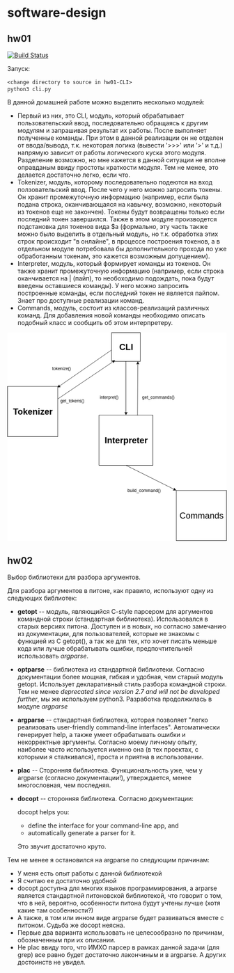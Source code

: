 # software-design
## hw01
[![Build Status](https://travis-ci.org/Igor-Tukh/software-design.svg?branch=hw01-CLI)](https://travis-ci.org/Igor-Tukh/software-design)

Запуск:
```
<change directory to source in hw01-CLI>
python3 cli.py
```

В данной домашней работе можно выделить несколько модулей:
* Первый из них, это CLI, модуль, который обрабатывает пользовательский ввод, последовательно обращаясь к другим модулям и запрашивая результат их работы. После выполняет полученные команды. При этом в данной реализации он не отделен от ввода/вывода, т.к. некоторая логика (вывести '>>>' или '>' и т.д.) напрямую зависит от работы логического куска этого модуля. Разделение возможно, но мне кажется в данной ситуации не вполне оправданым ввиду простоты краткости модуля. Тем не менее, это делается достаточно легко, если что.
* Tokenizer, модуль, которому последовательно подеются на вход ползовательский ввод. После чего у него можно запросить токены. Он хранит промежуточную информацию (например, если была подана строка, оканчивающаяся на кавычку, возможно, некоторый из токенов еще не закончен). Токены будут возвращены только если последний токен завершился. Также в этом модуле производется подстановка для токенов вида $a (формально, эту часть также можно было выделить в отдельный модуль, но т.к. обработка этих строк происходит "в онлайне", в процессе построения токенов, а в отдельном модуле потребовала бы дополнительного прохода по уже обработанным токенам, это кажется возможным допущением).
* Interpreter, модуль, который формирует команды из токенов. Он также хранит промежуточную информацию (например, если строка оканчивается на | (пайп), то необоходимо подождать, пока будут введены оставшиеся команды). У него можно запросить построенные команды, если последний токен не является пайпом. Знает про доступные реализации команд.
* Commands, модуль, состоит из классов-реализаций различных команд. Для добавления новой команды необходимо описать подобный класс и сообщить об этом интерпретеру.

![alt text](https://github.com/Igor-Tukh/software-design/blob/hw01-CLI/hw01-CLI/hw01.png)

## hw02

Выбор библиотеки для разбора аргументов.

Для разбора аргументов в питоне, как правило, используют одну из следующих библиотек:

  * **getopt** -- модуль, являющийся C-style парсером для аргументов командной строки (стандартная библиотека). Использовался в старых версиях питона. Доступен и в новых, но согласно замечанию из документации, для пользователей, которые не знакомы с функцией из C getopt(), а так же для тех, кто хочет писать меньше кода или лучше обрабатывать ошибки, предпочтительней использовать *argparse*.
  * **optparse** -- библиотека из стандартной библиотеки. Согласно документации более мощная, гибкая и удобная, чем старый модуль getopt. Использует декларативный стиль разбора командной строки. Тем не менее *deprecated since version 2.7 and will not be developed further*, мы же используем python3. Разработка продолжилась в модуле *argparse*
  * **argparse** -- стандартная библиотека, которая позволяет "легко реализовать user-friendly command-line interfaces". Автоматически генерирует help, а также умеет обрабатывать ошибки и некорректные аргументы. Согласно моему личному опыту, наиболее часто используется именно она (в тех проектах, с которыми я сталкивался), проста и приятна в использовании.
  * **plac** -- Сторонняя библиотека. Функциональность уже, чем у argparse (согласно документации!), утверждается, менее многословная, чем последняя.
  * **docopt** -- сторонняя библиотека. Согласно документации:
  
    docopt helps you:
    * define the interface for your command-line app, and
    * automatically generate a parser for it.
  
    Это звучит достаточно круто. 

Тем не менее я остановился на argparse по следующим причинам:
    
  * У меня есть опыт работы с данной библиотекой
  * Я считаю ее достаточно удобной
  * docopt доступна для многих языков программирования, а arparse является стандартной питоновской библиотекой, что говорит о том, что в ней, вероятно, особенности питона будут учтены лучше (хотя какие там особенности?)
  * А также, в том или инном виде argparse будет развиваться вместе с питоном. Судьба же docopt неясна.
  * Первые два варианта использовать не целесообразно  по причинам, обозначенным при их описании.
  * Не plac ввиду того, что ИМХО парсер в рамках данной задачи (для grep) все равно будет достаточно лакончиным и в argparse. А других достоинств не увидел.
  